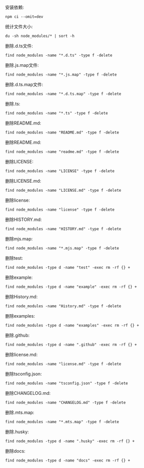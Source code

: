 安装依赖:
```
npm ci --omit=dev
```

统计文件大小:
```
du -sh node_modules/* | sort -h
```

删除.d.ts文件:
```
find node_modules -name "*.d.ts" -type f -delete
```

删除.js.map文件:
```
find node_modules -name "*.js.map" -type f -delete
```

删除.d.ts.map文件:
```
find node_modules -name "*.d.ts.map" -type f -delete
```

删除.ts:
```
find node_modules -name "*.ts" -type f -delete
```

删除README.md:
```
find node_modules -name "README.md" -type f -delete
```

删除README.md:
```
find node_modules -name "readme.md" -type f -delete
```

删除LICENSE:
```
find node_modules -name "LICENSE" -type f -delete
```

删除LICENSE.md:
```
find node_modules -name "LICENSE.md" -type f -delete
```

删除license:
```
find node_modules -name "license" -type f -delete
```

删除HISTORY.md:
```
find node_modules -name "HISTORY.md" -type f -delete
```

删除mjs.map:
```
find node_modules -name "*.mjs.map" -type f -delete
```

删除test:
```
find node_modules -type d -name "test" -exec rm -rf {} +
```

删除example:
```
find node_modules -type d -name "example" -exec rm -rf {} +
```

删除History.md:
```
find node_modules -name "History.md" -type f -delete
```

删除examples:
```
find node_modules -type d -name "examples" -exec rm -rf {} +
```

删除.github:
```
find node_modules -type d -name ".github" -exec rm -rf {} +
```

删除license.md:
```
find node_modules -name "license.md" -type f -delete
```

删除tsconfig.json:
```
find node_modules -name "tsconfig.json" -type f -delete
```

删除CHANGELOG.md:
```
find node_modules -name "CHANGELOG.md" -type f -delete
```


删除.mts.map:
```
find node_modules -name "*.mts.map" -type f -delete
```

删除.husky:
```
find node_modules -type d -name ".husky" -exec rm -rf {} +
```

删除docs:
```
find node_modules -type d -name "docs" -exec rm -rf {} +
```

